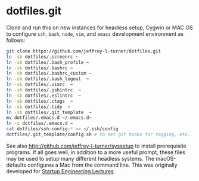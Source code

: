 dotfiles.git
============
Clone and run this on  new instances for headless setup, Cygwin or MAC OS to
configure `ssh`, `bash`, `node`, `vim`, and `emacs` development environment as follows:

```sh
git clone https://github.com/jeffrey-l-turner/dotfiles.git
ln -sb dotfiles/.screenrc ~
ln -sb dotfiles/.bash_profile ~
ln -sb dotfiles/.bashrc ~
ln -sb dotfiles/.bashrc_custom ~
ln -sb dotfiles/.bash_logout  ~
ln -sb dotfiles/.vimrc  ~
ln -sb dotfiles/.jshintrc  ~
ln -sb dotfiles/.eslintrc  ~
ln -sb dotfiles/.ctags  ~
ln -sb dotfiles/.tidy  ~
ln -sb dotfiles/.git_template  ~
mv dotfiles/.emacs.d ~/.emacs.d~
ln -s dotfiles/.emacs.d ~
cat dotfiles/ssh-config-* >> ~/.ssh/config
dotfiles/.git_template/config.sh # to set git hooks for tagging, etc.
```

See also http://github.com/jeffrey-l-turner/syssetup to install prerequisite
programs. If all goes well, in addition to a more useful prompt, these files may
be used to setup many different headless systems. The macOS-defaults configures a
 Mac from the command line.  This was originally developed for 
[Startup Engineering Lectures](https://class.coursera.org/).
